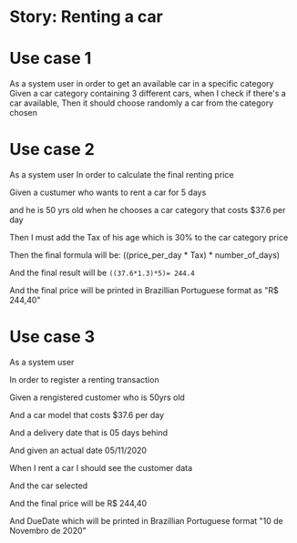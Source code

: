 # Story: Renting a car

# Use case 1
As a system user
in order to get an available car in a specific category
Given a car category containing 3 different cars, when I check if there's a car available, 
Then it should choose randomly a car from the category chosen

# Use case 2
As a system user
In order to calculate the final renting price

Given a custumer who wants to rent a car for 5 days

and he is 50 yrs old
when he chooses a car category that costs $37.6 per day

Then I must add the Tax of his age which is 30% to the car category price

Then the final formula will be: ((price_per_day * Tax) * number_of_days)

And the final result will be ```((37.6*1.3)*5)= 244.4```

And the final price will be printed in Brazillian Portuguese format as "R$ 244,40"

# Use case 3

As a system user

In order to register a renting transaction

Given a rengistered customer who is 50yrs old

And a car model that costs $37.6 per day

And a delivery date that is 05 days behind

And given an actual date 05/11/2020

When I rent a car I should see the customer data

And the car selected

And the final price will be R$ 244,40

And DueDate which will be printed in Brazillian Portuguese format "10 de Novembro de 2020"
